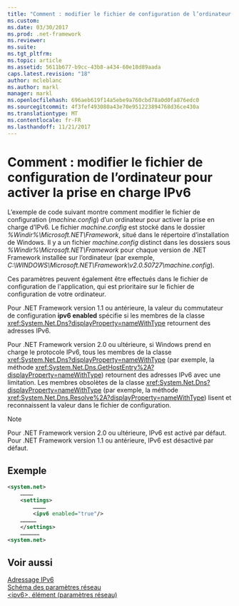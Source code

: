 ```yaml
---
title: "Comment : modifier le fichier de configuration de l’ordinateur pour activer la prise en charge IPv6"
ms.custom: 
ms.date: 03/30/2017
ms.prod: .net-framework
ms.reviewer: 
ms.suite: 
ms.tgt_pltfrm: 
ms.topic: article
ms.assetid: 5611b677-b9cc-43b8-a434-60e18d89aada
caps.latest.revision: "18"
author: mcleblanc
ms.author: markl
manager: markl
ms.openlocfilehash: 696aeb619f14a5ebe9a760cbd78a0d0fa876edc0
ms.sourcegitcommit: 4f3fef493080a43e70e951223894768d36ce430a
ms.translationtype: MT
ms.contentlocale: fr-FR
ms.lasthandoff: 11/21/2017
---
```

# <a name="how-to-modify-the-computer-configuration-file-to-enable-ipv6-support"></a>Comment : modifier le fichier de configuration de l’ordinateur pour activer la prise en charge IPv6
L’exemple de code suivant montre comment modifier le fichier de configuration (*machine.config*) d’un ordinateur pour activer la prise en charge d’IPv6. Le fichier *machine.config* est stocké dans le dossier *%Windir%\Microsoft.NET\Framework*, situé dans le répertoire d’installation de Windows. Il y a un fichier *machine.config* distinct dans les dossiers sous *%Windir%\Microsoft.NET\Framework* pour chaque version de .NET Framework installée sur l’ordinateur (par exemple, *C:\WINDOWS\Microsoft.NET\Framework\v2.0.50727\machine.config*).  
  
 Ces paramètres peuvent également être effectués dans le fichier de configuration de l'application, qui est prioritaire sur le fichier de configuration de votre ordinateur.  
  
 Pour .NET Framework version 1.1 ou antérieure, la valeur du commutateur de configuration **ipv6 enabled** spécifie si les membres de la classe <xref:System.Net.Dns?displayProperty=nameWithType> retournent des adresses IPv6.  
  
 Pour .NET Framework version 2.0 ou ultérieure, si Windows prend en charge le protocole IPv6, tous les membres de la classe <xref:System.Net.Dns?displayProperty=nameWithType> (par exemple, la méthode <xref:System.Net.Dns.GetHostEntry%2A?displayProperty=nameWithType>) retournent des adresses IPv6 avec une limitation. Les membres obsolètes de la classe <xref:System.Net.Dns?displayProperty=nameWithType> (par exemple, la méthode <xref:System.Net.Dns.Resolve%2A?displayProperty=nameWithType>) lisent et reconnaissent la valeur dans le fichier de configuration.  
  
> [!NOTE]
>  Pour .NET Framework version 2.0 ou ultérieure, IPv6 est activé par défaut. Pour .NET Framework version 1.1 ou antérieure, IPv6 est désactivé par défaut.  
  
## <a name="example"></a>Exemple  
  
```xml  
<system.net>  
    …………  
    <settings>  
        …………  
        <ipv6 enabled="true"/>   
    ……………  
    </settings>  
    ………………  
<system.net>  
```  
  
## <a name="see-also"></a>Voir aussi  
 [Adressage IPv6](../../../docs/framework/network-programming/ipv6-addressing.md)  
 [Schéma des paramètres réseau](../../../docs/framework/configure-apps/file-schema/network/index.md)  
 [\<ipv6>, élément (paramètres réseau)](../../../docs/framework/configure-apps/file-schema/network/ipv6-element-network-settings.md)
